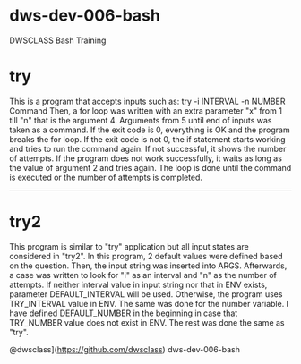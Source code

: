 # dws-dev-006-bash
DWSCLASS Bash Training

# try
This is a program that accepts inputs such as:
try -i INTERVAL -n NUMBER Command
Then, a for loop was written with an extra parameter "x" from 1 till "n" that is the argument 4.
Arguments from 5 until end of inputs was taken as a command. If the exit code is 0, everything is OK and the program breaks the for loop.
If the exit code is not 0, the if statement starts working and tries to run the command again. If not successful, it shows the number of attempts. If the program does not work successfully, it waits as long as the value of argument 2 and tries again.
The loop is done until the command is executed or the number of attempts is completed.

---

# try2
This program is similar to "try" application but all input states are considered in "try2". In this program, 2 default values were defined based on the question.
Then, the input string was inserted into ARGS. Afterwards, a case was written to look for "i" as an interval and "n" as the number of attempts.
If neither interval value in input string nor that in ENV exists, parameter DEFAULT_INTERVAL will be used. Otherwise, the program uses TRY_INTERVAL value in ENV.
The same was done for the number variable. I have defined DEFAULT_NUMBER in the beginning in case that TRY_NUMBER value does not exist in ENV.
The rest was done the same as "try".


@dwsclass](https://github.com/dwsclass) dws-dev-006-bash
